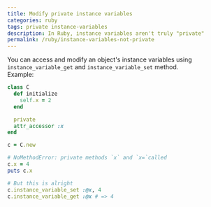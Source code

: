 ```yaml
---
title: Modify private instance variables
categories: ruby
tags: private instance-variables
description: In Ruby, instance variables aren't truly "private"
permalink: /ruby/instance-variables-not-private
---
```


You can access and modify an object's instance variables using `instance_variable_get` and `instance_variable_set` method.  
Example:
```ruby
class C
  def initialize
    self.x = 2
  end

  private
  attr_accessor :x
end

c = C.new

# NoMethodError: private methods `x` and `x=`called
c.x = 4
puts c.x

# But this is alright
c.instance_variable_set :@x, 4
c.instance_variable_get :@x # => 4
```
